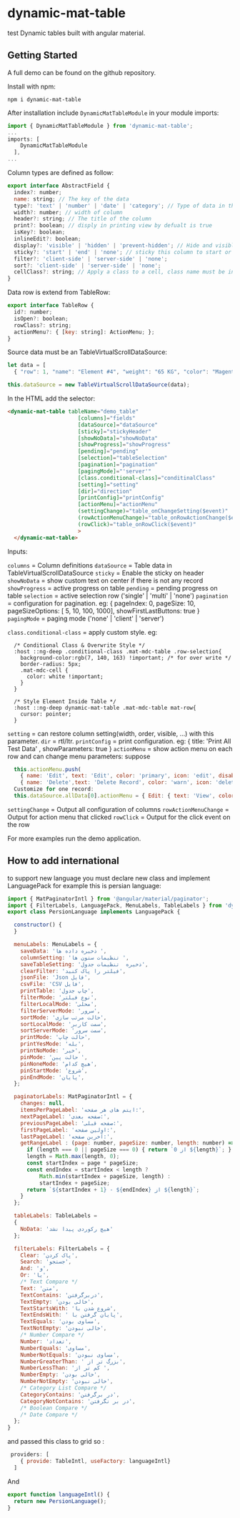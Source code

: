 # dynamic-mat-table
test
Dynamic tables built with angular material.

## Getting Started

A full demo can be found on the github repository.

Install with npm:

`npm i dynamic-mat-table`

After installation include `DynamicMatTableModule` in your module imports:

```javascript
import { DynamicMatTableModule } from 'dynamic-mat-table';
...
imports: [
    DynamicMatTableModule
  ],
...
```

Column types are defined as follow:

```javascript
export interface AbstractField {
  index?: number;
  name: string; // The key of the data
  type?: 'text' | 'number' | 'date' | 'category'; // Type of data in the field
  width?: number; // width of column
  header?: string; // The title of the column
  print?: boolean; // disply in printing view by defualt is true
  isKey?: boolean;
  inlineEdit?: boolean;
  display?: 'visible' | 'hidden' | 'prevent-hidden'; // Hide and visible this column
  sticky?: 'start' | 'end' | 'none'; // sticky this column to start or end
  filter?: 'client-side' | 'server-side' | 'none';
  sort?: 'client-side' | 'server-side' | 'none';
  cellClass?: string; // Apply a class to a cell, class name must be in the data
}
```

Data row is extend from TableRow:

```javascript
export interface TableRow {
  id?: number;
  isOpen?: boolean;
  rowClass?: string;
  actionMenu?: { [key: string]: ActionMenu; };
}
```

Source data must be an TableVirtualScrollDataSource:

```javascript
let data = [
  { "row": 1, "name": "Element #4", "weight": "65 KG", "color": "Magenta", "brand": "Zanjan Benz", "type": "Van" }, ...];

this.dataSource = new TableVirtualScrollDataSource(data);
```

In the HTML add the selector:

```html
<dynamic-mat-table tableName="demo_table"
                      [columns]="fields"
                      [dataSource]="dataSource"
                      [sticky]="stickyHeader"
                      [showNoData]="showNoData"
                      [showProgress]="showProgress"
                      [pending]="pending"
                      [selection]="tableSelection"
                      [pagination]="pagination"
                      [pagingMode]="'server'"
                      [class.conditional-class]="conditinalClass"
                      [setting]="setting"                      
                      [dir]="direction"
                      [printConfig]="printConfig"
                      [actionMenu]="actionMenu"
                      (settingChange)="table_onChangeSetting($event)"
                      (rowActionMenuChange)="table_onRowActionChange($event)"
                      (rowClick)="table_onRowClick($event)"
                      > 
  </dynamic-mat-table>
```

Inputs:

`columns` = Column definitions
`dataSource` = Table data in TableVirtualScrollDataSource
`sticky` = Enable the sticky on header
`showNoData` = show custom text on center if there is not any record
`showProgress` = active progress on table
`pending` = pending progress on table
`selection` = active selection row ('single' | 'multi' | 'none')
`pagination` = configuration for pagination. eg: { pageIndex: 0, pageSize: 10, pageSizeOptions: [ 5, 10, 100, 1000], showFirstLastButtons: true }
`pagingMode` = paging mode ('none' | 'client' | 'server')

`class.conditional-class` = apply custom style. eg:
```style
  /* Conditional Class & Overwrite Style */
  :host ::ng-deep .conditional-class .mat-mdc-table .row-selection{
    background-color:rgb(7, 140, 163) !important; /* for over write */
    border-radius: 5px;
    .mat-mdc-cell {
      color: white !important;
    }
  }

  /* Style Element Inside Table */
  :host ::ng-deep dynamic-mat-table .mat-mdc-table mat-row{
    cursor: pointer;
  }
```

`setting` = can restore column setting(width, order, visible, ...) with this parameter.
`dir` = rtl/ltr.
`printConfig` = print configuration. eg: { title: 'Print All Test Data' , showParameters: true }
`actionMenu` = show action menu on each row and can change menu parameters: suppose
```javascript
  this.actionMenu.push(
    { name: 'Edit', text: 'Edit', color: 'primary', icon: 'edit', disabled: false, visible: true},
    { name: 'Delete',text: 'Delete Record', color: 'warn', icon: 'delete', disabled: false, visible: true});
  Customize for one record:
  this.dataSource.allData[0].actionMenu = { Edit: { text: 'View', color: 'primary', icon: 'build_circle'}, Delete: {visible: false}};
```
`settingChange` = Output all configuration of columns
`rowActionMenuChange` = Output for action menu that clicked
`rowClick` = Output for the click event on the row

For more examples run the demo application.

## How to add international
to support new language you must declare new class and implement LanguagePack for example this is persian language:
```javascript
import { MatPaginatorIntl } from '@angular/material/paginator';
import { FilterLabels, LanguagePack, MenuLabels, TableLabels } from 'dynamic-mat-table';
export class PersionLanguage implements LanguagePack {

  constructor() {
  }

  menuLabels: MenuLabels = {
    saveData: 'ذخیره داده ها ',
    columnSetting: 'تنظیمات ستون ها ',
    saveTableSetting: 'ذخیره  تنظیمات جدول',
    clearFilter: 'فیلتر را پاک کنید',
    jsonFile: 'Json فایل',
    csvFile: 'CSV فایل',
    printTable: 'چاپ جدول',
    filterMode: 'نوع فیلتر',
    filterLocalMode: 'محلی',
    filterServerMode: 'سرور',
    sortMode: 'حالت مرتب سازی',
    sortLocalMode: 'سمت کاربر',
    sortServerMode: 'سمت سرور',
    printMode: 'حالت چاپ',
    printYesMode: 'بله',
    printNoMode: 'خیر',
    pinMode: 'حالت پین ',
    pinNoneMode: 'هیچ کدام',
    pinStartMode: 'شروع',
    pinEndMode: 'پایان',
  };

  paginatorLabels: MatPaginatorIntl = {
    changes: null,
    itemsPerPageLabel: 'ایتم های هر صفحه:',
    nextPageLabel: 'صفحه بعدی:',
    previousPageLabel: 'صفحه قبلی:',
    firstPageLabel: 'اولین صفحه:',
    lastPageLabel: 'آخرین صفحه:',
    getRangeLabel : (page: number, pageSize: number, length: number) => {
      if (length === 0 || pageSize === 0) { return `0 از ${length}`; }
      length = Math.max(length, 0);
      const startIndex = page * pageSize;
      const endIndex = startIndex < length ?
          Math.min(startIndex + pageSize, length) :
          startIndex + pageSize;
      return `${startIndex + 1} - ${endIndex} از ${length}`;
    }
  };

  tableLabels: TableLabels =
  {
    NoData: 'هیچ رکوردی پیدا نشد'
  };

  filterLabels: FilterLabels = {
    Clear: 'پاک کردن',
    Search: 'جستجو',
    And: 'و',
    Or: 'یا',
    /* Text Compare */
    Text: 'متن',
    TextContains: 'دربرگرفتن',
    TextEmpty: 'خالی بودن',
    TextStartsWith: 'شروع شدن با',
    TextEndsWith: ' پایان گرفتن با',
    TextEquals: 'مساوی بودن',
    TextNotEmpty: 'خالی نبودن',
    /* Number Compare */
    Number: 'تعداد',
    NumberEquals: 'مساوی',
    NumberNotEquals: 'مساوی نبودن',
    NumberGreaterThan: ' بزرگ تر از',
    NumberLessThan: 'کم تر از ',
    NumberEmpty: 'خالی بودن',
    NumberNotEmpty: 'خالی نبودن',
    /* Category List Compare */
    CategoryContains: 'در برگرفتن',
    CategoryNotContains: 'در بر نگرفتن',
    /* Boolean Compare */
    /* Date Compare */
  };
}
```

and passed this class to grid so :

```javascript
 providers: [
    { provide: TableIntl, useFactory: languageIntl}
  ]
```
And
```javascript
export function languageIntl() {
  return new PersionLanguage();
}
```
